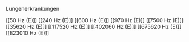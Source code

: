 Lungenerkrankungen

[[50 Hz (E)]]
[[240 Hz (E)]]
[[600 Hz (E)]]
[[970 Hz (E)]]
[[7500 Hz (E)]]
[[35620 Hz (E)]]
[[117520 Hz (E)]]
[[402060 Hz (E)]]
[[675620 Hz (E)]]
[[823010 Hz (E)]]
